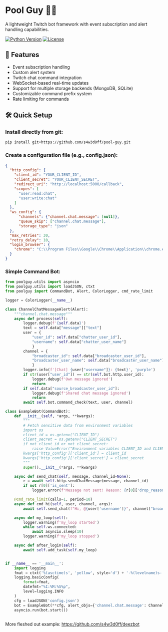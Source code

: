 # Pool Guy 🏊‍♂️

A lightweight Twitch bot framework with event subscription and alert handling capabilities.

[![Python Version](https://img.shields.io/badge/python-3.10%2B-blue)](https://www.python.org/downloads/)
[![License](https://img.shields.io/badge/license-GPL%20v3-blue.svg)](https://www.gnu.org/licenses/gpl-3.0)

## 🚀 Features

- Event subscription handling
- Custom alert system
- Twitch chat command integration
- WebSocket-based real-time updates
- Support for multiple storage backends (MongoDB, SQLite)
- Customizable command prefix system
- Rate limiting for commands

## 🛠️ Quick Setup


### Install directly from git:
```bash
pip install git+https://github.com/s4w3d0ff/pool-guy.git
```

### Create a configuration file (e.g., config.json):
```json
{
  "http_config": {
    "client_id": "YOUR_CLIENT_ID",
    "client_secret": "YOUR_CLIENT_SECRET",
    "redirect_uri": "http://localhost:5000/callback",
    "scopes": [
      "user:read:chat",
      "user:write:chat"
    ]
  },
  "ws_config": {
      "channels": {"channel.chat.message": [null]}, 
      "queue_skip": ["channel.chat.message"], 
      "storage_type": "json"
  },
  "max_retries": 30,
  "retry_delay": 10,
  "login_browser": {
    "chrome": "C:\\Program Files\\Google\\Chrome\\Application\\chrome.exe"
  }
}
```

### Simple Command Bot:
```python
from poolguy.utils import asyncio
from poolguy.utils import loadJSON, ctxt
from poolguy import CommandBot, Alert, ColorLogger, cmd_rate_limit

logger = ColorLogger(__name__)

class ChannelChatMessageAlert(Alert):
    """channel.chat.message"""
    async def process(self):
        logger.debug(f'{self.data}')
        text = self.data["message"]["text"]
        user = {
            "user_id": self.data["chatter_user_id"], 
            "username": self.data["chatter_user_name"]
            }
        channel = {
            "broadcaster_id": self.data["broadcaster_user_id"],
            "broadcaster_user_name": self.data["broadcaster_user_name"]
            }
        logger.info(f'[Chat] {user["username"]}: {text}', 'purple')
        if str(user["user_id"]) == str(self.bot.http.user_id):
            logger.debug(f'Own message ignored')
            return
        if self.data["source_broadcaster_user_id"]:
            logger.debug(f'Shared chat message ignored')
            return
        await self.bot.command_check(text, user, channel)

class ExampleBot(CommandBot):
    def __init__(self, *args, **kwargs):
        """
        # Fetch sensitive data from environment variables
        import os
        client_id = os.getenv("CLIENT_ID")
        client_secret = os.getenv("CLIENT_SECRET")
        if not client_id or not client_secret:
            raise ValueError("Environment variables CLIENT_ID and CLIENT_SECRET are required")
        kwargs['http_config']['client_id'] = client_id
        kwargs['http_config']['client_secret'] = client_secret
        """
        super().__init__(*args, **kwargs)

    async def send_chat(self, message, channel_id=None):
        r = await self.http.sendChatMessage(message, channel_id)
        if not r[0]['is_sent']:
            logger.error(f"Message not sent! Reason: {r[0]['drop_reason']}")

    @cmd_rate_limit(calls=1, period=10)
    async def cmd_hi(self, user, channel, args):
        await self.send_chat(f"Hi, @{user['username']}", channel["broadcaster_id"])

    async def my_loop(self):
        logger.warning(f'my_loop started')
        while self.ws.connected:
            await asyncio.sleep(10)
        logger.warning(f'my_loop stopped')

    async def after_login(self):
        await self.add_task(self.my_loop)


if __name__ == '__main__':
    import logging
    fmat = ctxt('%(asctime)s', 'yellow', style='d') + '-%(levelname)s-' + ctxt('[%(name)s]', 'purple', style='d') + ctxt(' %(message)s', 'green', style='d')
    logging.basicConfig(
        format=fmat,
        datefmt="%I:%M:%S%p",
        level=logging.INFO
    )
    cfg = loadJSON('config.json')
    bot = ExampleBot(**cfg, alert_objs={'channel.chat.message': ChannelChatMessageAlert})
    asyncio.run(bot.start())
    
```
More fleshed out example: https://github.com/s4w3d0ff/deezbot

